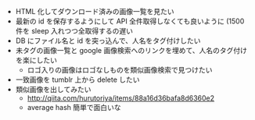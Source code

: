 *   HTML 化してダウンロード済みの画像一覧を見たい
*   最新の id を保存するようにして API 全件取得しなくても良いように (1500 件を sleep 入れつつ全取得するの遅い
*   DB にファイル名と id を突っ込んで、人名をタグ付けしたい
*   未タグの画像一覧と google 画像検索へのリンクを埋めて、人名のタグ付けを楽にしたい
    *   ロゴ入りの画像はロゴなしものを類似画像検索で見つけたい
*   一致画像を tumblr 上から delete したい
*   類似画像を出してみたい
    *   http://qiita.com/hurutoriya/items/88a16d36bafa8d6360e2
    *   average hash 簡単で面白いな
